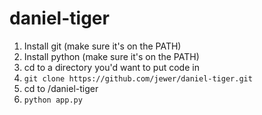 daniel-tiger
============

1.  Install git (make sure it's on the PATH)
2.  Install python (make sure it's on the PATH)
2.  cd to a directory you'd want to put code in
3.  `git clone https://github.com/jewer/daniel-tiger.git`
4.  cd to /daniel-tiger
5.  `python app.py`
